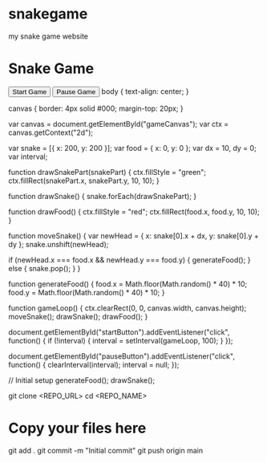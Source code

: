 # snakegame
my snake game website
<!DOCTYPE html>
<html>
<head>
  <title>Snake Game</title>
  <link rel="stylesheet" type="text/css" href="styles.css">
</head>
<body>
  <h1>Snake Game</h1>
  <canvas id="gameCanvas" width="400" height="400"></canvas>
  <button id="startButton">Start Game</button>
  <button id="pauseButton">Pause Game</button>
  <script src="script.js"></script>
</body>
</html>
body {
  text-align: center;
}

canvas {
  border: 4px solid #000;
  margin-top: 20px;
}

var canvas = document.getElementById("gameCanvas");
var ctx = canvas.getContext("2d");

var snake = [{ x: 200, y: 200 }];
var food = { x: 0, y: 0 };
var dx = 10, dy = 0;
var interval;

function drawSnakePart(snakePart) {
  ctx.fillStyle = "green";
  ctx.fillRect(snakePart.x, snakePart.y, 10, 10);
}

function drawSnake() {
  snake.forEach(drawSnakePart);
}

function drawFood() {
  ctx.fillStyle = "red";
  ctx.fillRect(food.x, food.y, 10, 10);
}

function moveSnake() {
  var newHead = { x: snake[0].x + dx, y: snake[0].y + dy };
  snake.unshift(newHead);

  if (newHead.x === food.x && newHead.y === food.y) {
    generateFood();
  } else {
    snake.pop();
  }
}

function generateFood() {
  food.x = Math.floor(Math.random() * 40) * 10;
  food.y = Math.floor(Math.random() * 40) * 10;
}

function gameLoop() {
  ctx.clearRect(0, 0, canvas.width, canvas.height);
  moveSnake();
  drawSnake();
  drawFood();
}

document.getElementById("startButton").addEventListener("click", function() {
  if (!interval) {
    interval = setInterval(gameLoop, 100);
  }
});

document.getElementById("pauseButton").addEventListener("click", function() {
  clearInterval(interval);
  interval = null;
});

// Initial setup
generateFood();
drawSnake();

git clone <REPO_URL>
cd <REPO_NAME>
# Copy your files here
git add .
git commit -m "Initial commit"
git push origin main






